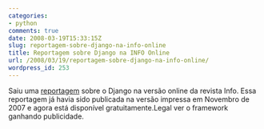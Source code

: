 ```yaml
---
categories:
- python
comments: true
date: 2008-03-19T15:33:15Z
slug: reportagem-sobre-django-na-info-online
title: Reportagem sobre Django na INFO Online
url: /2008/03/19/reportagem-sobre-django-na-info-online/
wordpress_id: 253
---
```


Saiu uma [reportagem](http://info.abril.com.br/aberto/infonews/032008/19032008-4.shl) sobre o Django na versão online da revista Info. Essa reportagem já havia sido publicada na versão impressa em Novembro de 2007 e agora está disponível gratuitamente.Legal ver o framework ganhando publicidade. 
